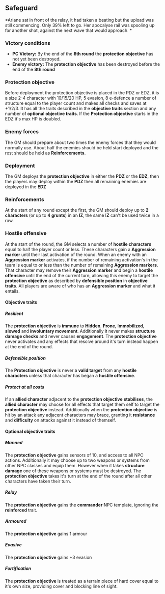## Safeguard
*Ariane sat in front of the relay, it had taken a beating but the upload was still commencing. Only 39% left to go. Her apocalyse rail was spooling up for another shot, against the next wave that would approach. *
### Victory conditions
- **PC Victory:** By the end of the **8th round** the **protection objective** has not yet been destroyed.
- **Enemy victory:** The **protection objective** has been destroyed before the end of the **8th round**
### Protection objective
Before deployment the protection objective is placed in the PDZ or EDZ, it is a size 2-4 character with 10/15/20 HP, 5 evasion, 8 e-defence a number of structure equal to the player count and makes all checks and saves at +1/2/3. It has all the traits described in the **objective traits** section and any number of **optional objective traits**. If the **Protection objective** starts in the EDZ it's max HP is doubled.
###  Enemy forces
The GM should prepare about two times the enemy forces that they would normally use. About half the enemies should be held start deployed and the rest should be held as **Reinforcements.**
### Deployment
The GM deploys the **protection objective** in either the **PDZ** or the **EDZ**, then the players may deploy within the **PDZ** then all remaining enemies are deployed in the **EDZ**
### Reinforcements
At the start of any round except the first, the GM should deploy up to **2 characters** (or up to **4 grunts**) in an **IZ**, the same **IZ** can't be used twice in a row.
### Hostile offensive
At the start of the round, the GM selects a number of **hostile characters** equal to half the player count or less. These characters gain a **Aggression marker** until their last activation of the round. When an enemy with an **Aggression marker** activates, if the number of remaining activation's in the team is equal to or less than the number of remaining **Aggression markers**. That character may remove their **Aggression marker** and begin a **hostile offensive** until the end of the current turn, allowing this enemy to target the **protection objective** as described by **defensible position** in **objective traits**. All players are aware of who has an **Aggression marker** and what it entails.

#### Objective traits
##### Resilient
The **protection objective** is **immune** to **Hidden**, **Prone**, **Immobilized**, **slowed** and **involuntary movement**. Additionally it never makes **structure damage checks** and never causes **engagement**. The **protection objective** never activates and any effects that resolve around it's turn instead happen at the end of the round.
##### Defensible position
The **Protection objective** is never a **valid target** from any **hostile characters** unless that character has began a **hostile offensive**.
##### Protect at all costs
If an **allied character** adjacent to the **protection objective** **stabilises**, the **allied character** may choose for all effects that target them self to target the **protection objective** instead. Additionally when the **protection objective** is hit by an attack any adjacent characters may brace, granting it **resistance** and **difficulty** on attacks against it instead of themself.
#### Optional objective traits
##### Manned
The **protection objective** gains sensors of 10, and access to all NPC actions. Additionally it may choose up to two weapons or systems from other NPC classes and equip them. However when it takes **structure damage** one of these weapons or systems must be destroyed.  The **protection objective** takes it's turn at the end of the round after all other characters have taken their turn.
##### Relay
The **protection objective** gains the **commander** NPC template, ignoring the **reinforced** trait.
##### Armoured
The **protection objective** gains 1 armour
##### Evasive
The **protection objective** gains +3 evasion
##### Fortification
The **protection objective** is treated as a terrain piece of hard cover equal to it's own size, providing cover and blocking line of sight.